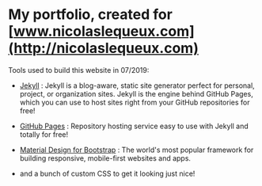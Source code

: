 # My portfolio, created for [www.nicolaslequeux.com](http://nicolaslequeux.com)

Tools used to build this website in 07/2019:

- [Jekyll](https://jekyllrb.com//) : Jekyll is a blog-aware, static site generator perfect for personal, project, or organization sites. Jekyll is the engine behind GitHub Pages, which you can use to host sites right from your GitHub repositories for free!

- [GitHub Pages](https://pages.github.com) : Repository hosting service easy to use with Jekyll and totally for free!

- [Material Design for Bootstrap](https://mdbootstrap.com/) : The world's most popular framework for building responsive, mobile-first websites and apps.

- and a bunch of custom CSS to get it looking just nice!
